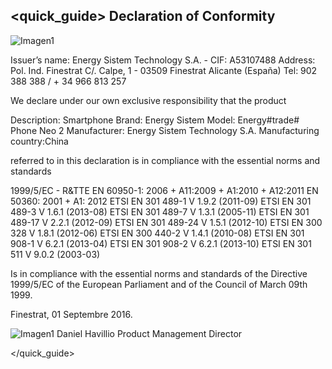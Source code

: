 ## <quick_guide> Declaration of Conformity

![Imagen1](http://static.energysistem.com/images/manuals/42762/576a9fff43474.jpg)

Issuer’s name: Energy Sistem Technology S.A. - CIF: A53107488
Address: Pol. Ind. Finestrat C/. Calpe, 1 - 03509 Finestrat Alicante (España)
Tel: 902 388 388  / + 34 966 813 257

We declare under our own exclusive responsibility that the product

Description: Smartphone
Brand: Energy Sistem
Model: Energy#trade# Phone Neo 2
Manufacturer: Energy Sistem Technology S.A.
Manufacturing country:China

referred to in this declaration is in compliance with the essential norms and standards

1999/5/EC - R&TTE
EN 60950-1: 2006 + A11:2009 + A1:2010 + A12:2011
EN 50360: 2001 + A1: 2012
ETSI EN 301 489-1 V 1.9.2 (2011-09)
ETSI EN 301 489-3 V 1.6.1 (2013-08)
ETSI EN 301 489-7 V 1.3.1 (2005-11)
ETSI EN 301 489-17 V 2.2.1 (2012-09)
ETSI EN 301 489-24 V 1.5.1 (2012-10)
ETSI EN 300 328 V 1.8.1 (2012-06)
ETSI EN 300 440-2 V 1.4.1 (2010-08)
ETSI EN 301 908-1 V 6.2.1 (2013-04)
ETSI EN 301 908-2 V 6.2.1 (2013-10)
ETSI EN 301 511 V 9.0.2 (2003-03)

Is in compliance with the essential norms  and standards of the Directive 1999/5/EC of the European Parliament and of the Council of March 09th 1999.

Finestrat, 01 Septembre 2016.

![Imagen1](http://static.energysistem.com/images/manuals/42178/574c726744d98.jpg)
Daniel Havillio
Product Management Director

</quick_guide>


